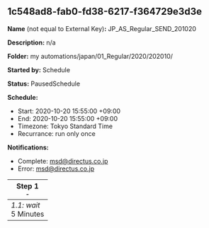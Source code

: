 ## 1c548ad8-fab0-fd38-6217-f364729e3d3e

**Name** (not equal to External Key)**:** JP_AS_Regular_SEND_201020

**Description:** n/a

**Folder:** my automations/japan/01_Regular/2020/202010/

**Started by:** Schedule

**Status:** PausedSchedule

**Schedule:**

* Start: 2020-10-20 15:55:00 +09:00
* End: 2020-10-20 15:55:00 +09:00
* Timezone: Tokyo Standard Time
* Recurrance: run only once

**Notifications:**

* Complete: msd@directus.co.jp
* Error: msd@directus.co.jp

| Step 1<br>_<small>-</small>_ |
| --- |
| _1.1: wait_<br>5 Minutes |

